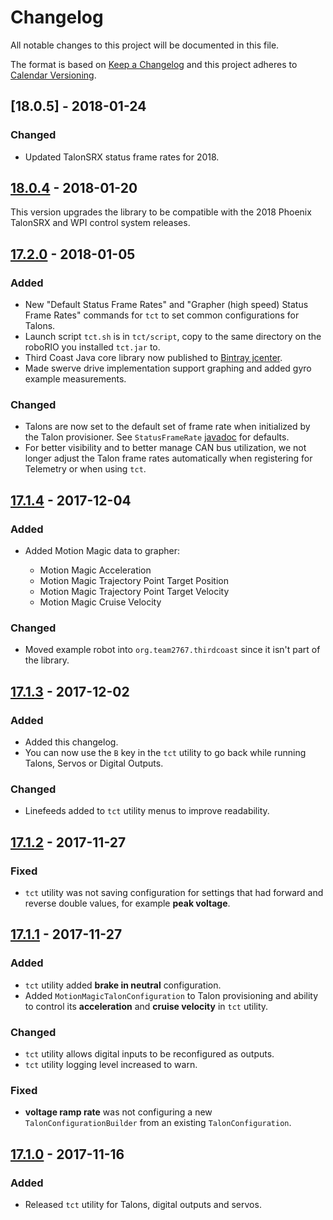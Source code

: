 # Changelog

All notable changes to this project will be documented in this file.

The format is based on [Keep a Changelog](http://keepachangelog.com/en/1.0.0/) and this project adheres to [Calendar Versioning](http://calver.org/).

## [18.0.5] - 2018-01-24

### Changed

- Updated TalonSRX status frame rates for 2018.

## [18.0.4] - 2018-01-20

This version upgrades the library to be compatible with the 2018 Phoenix TalonSRX and WPI control system releases.

## [17.2.0] - 2018-01-05

### Added

- New "Default Status Frame Rates" and "Grapher (high speed) Status Frame Rates" commands for `tct` to set common configurations for Talons.
- Launch script `tct.sh` is in `tct/script`, copy to the same directory on the roboRIO you installed `tct.jar` to.
- Third Coast Java core library now published to [Bintray jcenter](https://bintray.com/strykeforce/maven/thirdcoast).
- Made swerve drive implementation support graphing and added gyro example measurements.

### Changed

- Talons are now set to the default set of frame rate when initialized by the Talon provisioner. See `StatusFrameRate` [javadoc](https://strykeforce.github.io/thirdcoast/javadoc/org/strykeforce/thirdcoast/talon/StatusFrameRate.html) for defaults.
- For better visibility and to better manage CAN bus utilization, we not longer adjust the Talon frame rates automatically when registering for Telemetry or when using `tct`.

## [17.1.4] - 2017-12-04

### Added

- Added Motion Magic data to grapher:

  - Motion Magic Acceleration
  - Motion Magic Trajectory Point Target Position
  - Motion Magic Trajectory Point Target Velocity
  - Motion Magic Cruise Velocity

### Changed

- Moved example robot into `org.team2767.thirdcoast` since it isn't part of the library.

## [17.1.3] - 2017-12-02

### Added

- Added this changelog.
- You can now use the `B` key in the `tct` utility to go back while running Talons, Servos or Digital Outputs.

### Changed

- Linefeeds added to `tct` utility menus to improve readability.

## [17.1.2] - 2017-11-27

### Fixed

- `tct` utility was not saving configuration for settings that had forward and reverse double values, for example **peak voltage**.

## [17.1.1] - 2017-11-27

### Added

- `tct` utility added **brake in neutral** configuration.
- Added `MotionMagicTalonConfiguration` to Talon provisioning and ability to control its **acceleration** and **cruise velocity** in `tct` utility.

### Changed

- `tct` utility allows digital inputs to be reconfigured as outputs.
- `tct` utility logging level increased to warn.

### Fixed

- **voltage ramp rate** was not configuring a new `TalonConfigurationBuilder` from an existing `TalonConfiguration`.

## [17.1.0] - 2017-11-16

### Added

- Released `tct` utility for Talons, digital outputs and servos.

[17.1.0]: https://github.com/strykeforce/thirdcoast/compare/v17.0.23...v17.1.0
[17.1.1]: https://github.com/strykeforce/thirdcoast/compare/v17.1.0...v17.1.1
[17.1.2]: https://github.com/strykeforce/thirdcoast/compare/v17.1.1...v17.1.2
[17.1.3]: https://github.com/strykeforce/thirdcoast/compare/v17.1.2...v17.1.3
[17.1.4]: https://github.com/strykeforce/thirdcoast/compare/v17.1.3...v17.1.4
[17.2.0]: https://github.com/strykeforce/thirdcoast/compare/v17.1.4...v17.2.0
[18.0.4]: https://github.com/strykeforce/thirdcoast/compare/v17.2.0...v18.0.4
[unreleased]: https://github.com/strykeforce/thirdcoast/compare/v17.2.0...develop
